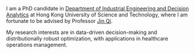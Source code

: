 I am a PhD candidate in [Department of Industrial Engineering and Decision Analytics](https://www.ieda.ust.hk/eng/index.php) at Hong Kong University of Science and Technology, where I am fortunate to be advised by Professor [Jin Qi](https://www.ieda.ust.hk/eng/faculty-staff.php?catid=5&sid=15&id=22). 

My research interests are in data-driven decision-making and distributionally robust optimization, with applications in healthcare operations management.

